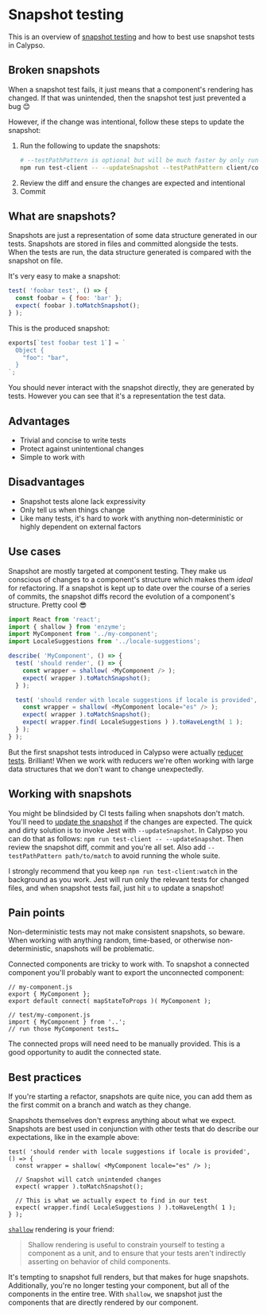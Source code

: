 # Snapshot testing

This is an overview of [snapshot testing](https://facebook.github.io/jest/docs/en/snapshot-testing.html) and how to best use snapshot tests in Calypso.

## Broken snapshots

When a snapshot test fails, it just means that a component's rendering has changed. If that was unintended,  then the snapshot test just prevented a bug 😊

However, if the change was intentional, follow these steps to update the snapshot:

1. Run the following to update the snapshots:
   ```sh
   # --testPathPattern is optional but will be much faster by only running matching tests
   npm run test-client -- --updateSnapshot --testPathPattern client/components
   ```
1. Review the diff and ensure the changes are expected and intentional
1. Commit

## What are snapshots?

Snapshots are just a representation of some data structure generated in our tests. Snapshots are stored in files and committed alongside the tests. When the tests are run, the data structure generated is compared with the snapshot on file.

It's very easy to make a snapshot:

```js
test( 'foobar test', () => {
  const foobar = { foo: 'bar' };
  expect( foobar ).toMatchSnapshot();
} );
```

This is the produced snapshot:

```js
exports[`test foobar test 1`] = `
  Object {
    "foo": "bar",
  }
`;
```

You should never interact with the snapshot directly, they are generated by tests. However you can see that it's a representation the test data.

## Advantages


* Trivial and concise to write tests
* Protect against unintentional changes
* Simple to work with

## Disadvantages

* Snapshot tests alone lack expressivity
* Only tell us when things change
* Like many tests, it's hard to work with anything non-deterministic or highly dependent on external factors

## Use cases

Snapshot are mostly targeted at component testing. They make us conscious of changes to a component's structure which makes them _ideal_ for refactoring. If a snapshot is kept up to date over the course of a series of commits, the snapshot diffs record the evolution of a component's structure. Pretty cool 😎

```js
import React from 'react';
import { shallow } from 'enzyme';
import MyComponent from '../my-component';
import LocaleSuggestions from '../locale-suggestions';

describe( 'MyComponent', () => {
  test( 'should render', () => {
    const wrapper = shallow( <MyComponent /> );
    expect( wrapper ).toMatchSnapshot();
  } );

  test( 'should render with locale suggestions if locale is provided', () => {
    const wrapper = shallow( <MyComponent locale="es" /> );
    expect( wrapper ).toMatchSnapshot();
    expect( wrapper.find( LocaleSuggestions ) ).toHaveLength( 1 );
  } );
} );
```

But the first snapshot tests introduced in Calypso were actually <a href="https://github.com/Automattic/wp-calypso/blob/e34d15f44c261fd7daa2212017e995883866d603/client/state/comments/test/selectors.js#L133-L142">reducer tests</a>. Brilliant! When we work with reducers we're often working with large data structures that we don't want to change unexpectedly.

<h2>Working with snapshots</h2>

You might be blindsided by CI tests failing when snapshots don't match. You'll need to [update the snapshot](https://facebook.github.io/jest/docs/en/snapshot-testing.html#updating-snapshots) if the changes are expected. The quick and dirty solution is to invoke Jest with `--updateSnapshot`. In Calypso you can do that as follows: `npm run test-client -- --updateSnapshot`. Then review the snapshot diff, commit and you're all set. Also add `--testPathPattern path/to/match` to avoid running the whole suite.

I strongly recommend that you keep `npm run test-client:watch` in the background as you work. Jest will run only the relevant tests for changed files, and when snapshot tests fail, just hit `u` to update a snapshot!

## Pain points

Non-deterministic tests may not make consistent snapshots, so beware. When working with anything random, time-based, or otherwise non-deterministic, snapshots will be problematic.

Connected components are tricky to work with. To snapshot a connected component you'll probably want to export the unconnected component:

```
// my-component.js
export { MyComponent };
export default connect( mapStateToProps )( MyComponent );

// test/my-component.js
import { MyComponent } from '..';
// run those MyComponent tests…
```

The connected props will need need to be manually provided. This is a good opportunity to audit the connected state.

## Best practices

If you're starting a refactor, snapshots are quite nice, you can add them as the first commit on a branch and watch as they change.

Snapshots themselves don't express anything about what we expect. Snapshots are best used in conjunction with other tests that do describe our expectations, like in the example above:

```
test( 'should render with locale suggestions if locale is provided', () => {
  const wrapper = shallow( <MyComponent locale="es" /> );
  
  // Snapshot will catch unintended changes
  expect( wrapper ).toMatchSnapshot();
  
  // This is what we actually expect to find in our test
  expect( wrapper.find( LocaleSuggestions ) ).toHaveLength( 1 );
} );
```

[`shallow`](http://airbnb.io/enzyme/docs/api/shallow.html) rendering is your friend:

> Shallow rendering is useful to constrain yourself to testing a component as a unit, and to ensure that your tests aren't indirectly asserting on behavior of child components.

It's tempting to snapshot full renders, but that makes for huge snapshots. Additionally, you're no longer testing your component, but all of the components in the entire tree. With `shallow`, we snapshot just the components that are directly rendered by our component.
